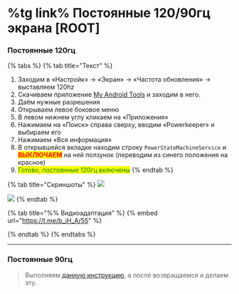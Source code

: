 # %tg link% Постоянные 120/90гц экрана \[ROOT]

### **Постоянные 120гц**

{% tabs %}
{% tab title="Текст" %}
1. Заходим в «Настройк» -> «Экран» -> «Частота обновления» -> выставляем 120hz
2. Скачиваем приложение [My Android Tools](https://github.com/wangqi060934/MyAndroidToolsWebsite) и заходим в него.&#x20;
3. Даём нужные разрешения
4. Открываем левое боковое меню
5. В левом нижнем углу кликаем на «Приложения»
6. Нажимаем на «Поиск» справа сверху, вводим «Powerkeeper» и выбираем его
7. Нажимаем «Вся информация»
8. В открывшейся вкладке находим строку `PowerStateMachineService` и <mark style="color:red;">**ВЫКЛЮЧАЕМ**</mark> <mark style="color:red;"></mark><mark style="color:red;"></mark> на ней ползунок (переводим из синего положения на красное)
9. <mark style="color:green;">Готово, постоянные 120гц включены</mark>
{% endtab %}

{% tab title="Скриншоты" %}
![](https://telegra.ph/file/31115645d2018773012a5.jpg)

![](https://telegra.ph/file/f10950687856558fac1d9.jpg)
{% endtab %}

{% tab title="%% Видиоадаптация" %}
{% embed url="https://t.me/b_iH_A/55" %}


{% endtab %}
{% endtabs %}

***

### **Постоянные 90гц**

> Выполняем [данную инструкцию](ad-90gz.md), а после возвращаемся и делаем эту.
